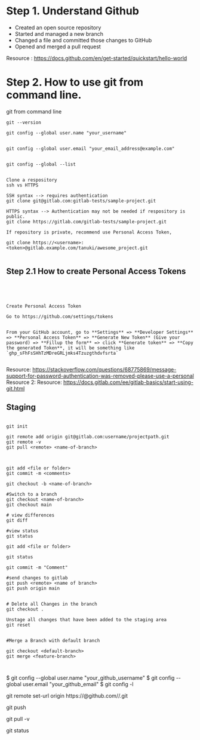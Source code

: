 # Step 1. Understand Github

-   Created an open source repository
-   Started and managed a new branch
-   Changed a file and committed those changes to GitHub
-   Opened and merged a pull request

Resource : https://docs.github.com/en/get-started/quickstart/hello-world


# Step 2. How to use git from command line. 

git from command line
```
git --version

git config --global user.name "your_username"


git config --global user.email "your_email_address@example.com"


git config --global --list


Clone a respository
ssh vs HTTPS

SSH syntax --> requires authentication
git clone git@gitlab.com:gitlab-tests/sample-project.git

HTTPS syntax --> Authentication may not be needed if respository is public.
git clone https://gitlab.com/gitlab-tests/sample-project.git

If repository is private, recommend use Personal Access Token,

git clone https://<username>:<token>@gitlab.example.com/tanuki/awesome_project.git


```

## Step 2.1  How to create Personal Access Tokens
```




Create Personal Access Token

Go to https://github.com/settings/tokens


From your GitHub account, go to **Settings** => **Developer Settings** => **Personal Access Token** => **Generate New Token** (Give your password) => **Fillup the form** => click **Generate token** => **Copy the generated Token**, it will be something like `ghp_sFhFsSHhTzMDreGRLjmks4Tzuzgthdvfsrta`


```

Resource: https://stackoverflow.com/questions/68775869/message-support-for-password-authentication-was-removed-please-use-a-personal
Resource 2: 
Resource: https://docs.gitlab.com/ee/gitlab-basics/start-using-git.html





## Staging
```

git init 

git remote add origin git@gitlab.com:username/projectpath.git
git remote -v
git pull <remote> <name-of-branch>



git add <file or folder>
git commit -m <comments>

git checkout -b <name-of-branch>

#Switch to a branch
git checkout <name-of-branch>
git checkout main

# view differences
git diff

#view status
git status

git add <file or folder>

git status

git commit -m "Comment"

#send changes to gitlab
git push <remote> <name of branch>
git push origin main


# Delete all Changes in the branch
git checkout .

Unstage all changes that have been added to the staging area
git reset


#Merge a Branch with default branch

git checkout <default-branch>
git merge <feature-branch>
```



```
```
```
```
$ git config --global user.name "your_github_username"
$ git config --global user.email "your_github_email"
$ git config -l


git remote set-url origin https://<githubtoken>@github.com/<username>/<repositoryname>.git


git push

git pull -v

git status

```
